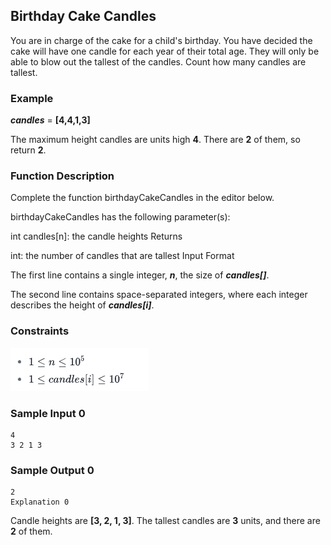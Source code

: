 ## Birthday Cake Candles

You are in charge of the cake for a child's birthday. You have decided the cake will have one candle for each year of their total age. They will only be able to blow out the tallest of the candles. Count how many candles are tallest.

### Example

**_candles_** = **[4,4,1,3]**

The maximum height candles are  units high **4**. There are **2** of them, so return **2**.

### Function Description

Complete the function birthdayCakeCandles in the editor below.

birthdayCakeCandles has the following parameter(s):

int candles[n]: the candle heights
Returns

int: the number of candles that are tallest
Input Format

The first line contains a single integer, **_n_**, the size of _**candles[]**_.

The second line contains  space-separated integers, where each integer  describes the height of _**candles[i]**_.

### Constraints

![img.png](img.png)

### Sample Input 0
```
4
3 2 1 3
```

### Sample Output 0
```
2
Explanation 0
```

Candle heights are **[3, 2, 1, 3]**. The tallest candles are **3** units, and there are **2** of them.